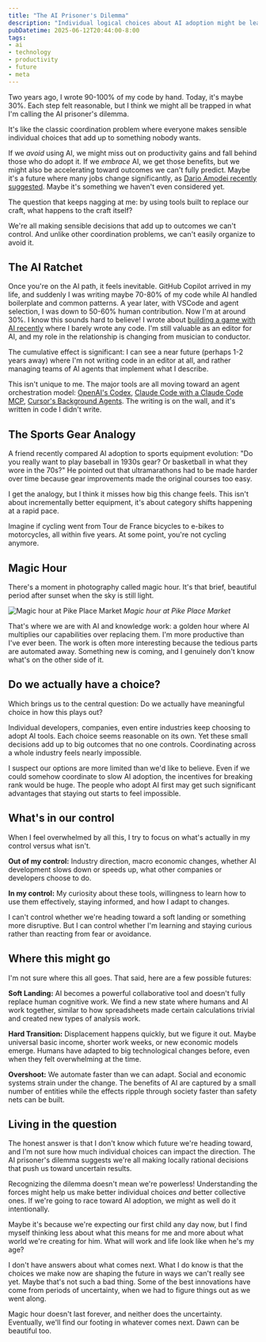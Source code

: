 ```yaml
---
title: "The AI Prisoner's Dilemma"
description: "Individual logical choices about AI adoption might be leading us toward outcomes none of us actually want. Here's why we might be trapped in a collective dilemma."
pubDatetime: 2025-06-12T20:44:00-8:00
tags:
- ai
- technology
- productivity
- future
- meta
---
```


Two years ago, I wrote 90-100% of my code by hand. Today, it's maybe 30%. Each step felt reasonable, but I think we might all be trapped in what I'm calling the AI prisoner's dilemma.

It's like the classic coordination problem where everyone makes sensible individual choices that add up to something nobody wants.

If we _avoid_ using AI, we might miss out on productivity gains and fall behind 
those who do adopt it. If we _embrace_ AI, we get those benefits, but we might 
also be accelerating toward outcomes we can't fully predict. Maybe it's a future 
where many jobs change significantly, as [Dario Amodei recently suggested](https://www.axios.com/2025/05/28/ai-jobs-white-collar-unemployment-anthropic).
Maybe it's something we haven't even considered yet.

The question that keeps nagging at me: by using tools built to replace our
craft, what happens to the craft itself?

We're all making sensible decisions that add up to outcomes we can't control. And unlike other coordination problems, we can't easily organize to avoid it. 

## The AI Ratchet

Once you're on the AI path, it feels inevitable. GitHub Copilot arrived in my life, and suddenly I was writing maybe 70-80% of my code while AI handled boilerplate and common patterns. A year later, with VSCode and agent selection, I was down to 50-60% human contribution. Now I'm at around 30%. I know this sounds hard to believe! I wrote about [building a game with AI recently](/2025/06/04/building-game-with-ai/) where I barely wrote any code. I'm still valuable as an editor for AI, and my role in the relationship is changing from musician to conductor.

The cumulative effect is significant: I can see a near future (perhaps 1-2 years away) where I'm not writing code in an editor at all, and rather managing teams of AI agents that implement what I describe.

This isn't unique to me. The major tools are all moving toward an
agent orchestration model: [OpenAI's
Codex](https://openai.com/index/introducing-codex/), [Claude Code with a Claude
Code MCP](https://docs.anthropic.com/en/docs/claude-code/mcp), [Cursor's
Background Agents](https://docs.cursor.com/background-agent). The writing is on the wall, and it's
written in code I didn't write.

## The Sports Gear Analogy

A friend recently compared AI adoption to sports equipment evolution: "Do you
really want to play baseball in 1930s gear? Or basketball in what they wore in
the 70s?" He pointed out that ultramarathons had to be made harder over time
because gear improvements made the original courses too easy.

I get the analogy, but I think it misses how big this change feels. This isn't
about incrementally better equipment, it's about category shifts happening at
a rapid pace.

Imagine if cycling went from Tour de France bicycles to e-bikes to motorcycles, all within five years. At some point, you're not cycling anymore. 

## Magic Hour

There's a moment in photography called magic hour. It's that brief, beautiful period after sunset when the sky is still light.

![Magic hour at Pike Place Market](/assets/ai-prisoners/2020-06-02.jpg)
_Magic hour at Pike Place Market_

That's where we are with AI and knowledge work: a golden hour where AI multiplies our capabilities over replacing them. I'm more
productive than I've ever been. The work is often more interesting because the
tedious parts are automated away. Something new is coming, and I genuinely don't know
what's on the other side of it.

## Do we actually have a choice?

Which brings us to the central question: Do we actually have meaningful choice
in how this plays out?

Individual developers, companies, even entire industries keep choosing to adopt
AI tools. Each choice seems reasonable on its own. Yet these small decisions
add up to big outcomes that no one controls. Coordinating
across a whole industry feels nearly impossible. 

I suspect our options are more limited than we'd like to believe. Even if we 
could somehow coordinate to slow AI adoption, the incentives for breaking rank 
would be huge. The people who adopt AI first may get such significant advantages that 
staying out starts to feel impossible.

## What's in our control

When I feel overwhelmed by all this, I try to focus on what's actually in my control 
versus what isn't. 

**Out of my control:** Industry direction, macro economic changes, whether AI development 
slows down or speeds up, what other companies or developers choose to do.

**In my control:** My curiosity about these tools, willingness to learn how to use 
them effectively, staying informed, and how I adapt to changes.

I can't control whether we're heading toward a soft landing or something more disruptive. 
But I can control whether I'm learning and staying curious rather than reacting 
from fear or avoidance.

## Where this might go

I'm not sure where this all goes. That said, here are a few possible futures:

**Soft Landing:** AI becomes a powerful collaborative tool and doesn't fully
replace human cognitive work. We find a new state where humans and AI
work together, similar to how spreadsheets made certain calculations trivial
and created new types of analysis work.

**Hard Transition:** Displacement happens quickly, but we figure it out. Maybe
universal basic income, shorter work weeks, or new economic models emerge. 
Humans have adapted to big technological changes before, even when they felt 
overwhelming at the time.

**Overshoot:** We automate faster than we can adapt. Social and economic systems
strain under the change. The benefits of AI are captured by a small number of
entities while the effects ripple through society faster than safety nets can
be built.

## Living in the question

The honest answer is that I don't know which future we're heading toward, and
I'm not sure how much individual choices can impact the direction. The AI
prisoner's dilemma suggests we're all making locally rational decisions that
push us toward uncertain results.

Recognizing the dilemma doesn't mean we're powerless! Understanding the forces
might help us make better individual choices _and_ better collective ones. If
we're going to race toward AI adoption, we might as well do it intentionally.

Maybe it's because we're expecting our first child any day now, but I find myself thinking less about what this means for me and more about what world we're creating for him. What will work and life look like when he's my age?

I don't have answers about what comes next. What I do know is that the choices
we make now are shaping the future in ways we can't really see yet. Maybe that's not such a bad thing.
Some of the best innovations have come from periods of uncertainty, when we had
to figure things out as we went along.

Magic hour doesn't last forever, and neither does the uncertainty. Eventually,
we'll find our footing in whatever comes next. Dawn can be beautiful too.